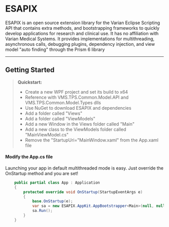 ESAPIX
===================

ESAPIX is an open source extension library for the Varian Eclipse Scripting API that contains extra methods, and bootstrapping frameworks to quickly develop applications for research and clinical use. It has no affiliation with Varian Medical Systems. It provides implementations for multithreading, asynchronous calls, debugging plugins, dependency injection, and view model "auto finding" through the Prism 6 library 

----------

Getting Started
-------------

> **Quickstart:**
> - Create a new WPF project and set its build to x64
> - Reference with VMS.TPS.Common.Model.API and VMS.TPS.Common.Model.Types dlls
> - Use NuGet to download ESAPIX and dependencies
> - Add a folder called "Views"
> - Add a folder called "ViewModels"
> - Add a new Window in the Views folder called "Main"
> - Add a new class to the ViewModels folder called "MainViewModel.cs"
> - Remove the "StartupUri="MainWindow.xaml" from the App.xaml file

#### <i class="icon-pencil"></i> Modify the App.cs file
Launching your app in default multithreaded mode is easy. Just override the OnStartup method and you are set!
```csharp
    public partial class App : Application
    {
        protected override void OnStartup(StartupEventArgs e)
        {
            base.OnStartup(e);
            var sa = new ESAPIX.AppKit.AppBootstrapper<Main>(null, null, false);
            sa.Run();
        }
    }
```